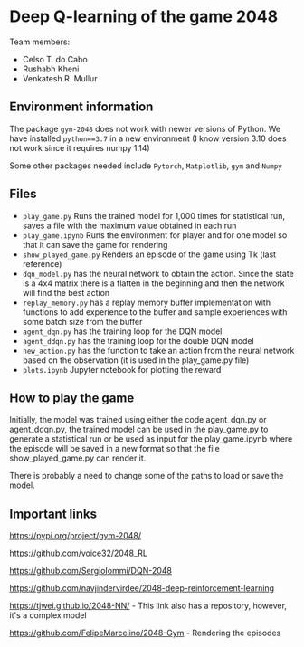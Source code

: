 # Deep Q-learning of the game 2048
Team members:
- Celso T. do Cabo
- Rushabh Kheni
- Venkatesh R. Mullur

## Environment information

The package `gym-2048` does not work with newer versions of Python. We have installed `python==3.7` in a new environment (I know version 3.10 does not work since it requires numpy 1.14)

Some other packages needed include `Pytorch`, `Matplotlib`, `gym` and `Numpy`

## Files

- `play_game.py` Runs the trained model for 1,000 times for statistical run, saves a file with the maximum value obtained in each run
- `play_game.ipynb` Runs the environment for player and for one model so that it can save the game for rendering
- `show_played_game.py` Renders an episode of the game using Tk (last reference)
- `dqn_model.py` has the neural network to obtain the action. Since the state is a 4x4 matrix there is a flatten in the beginning and then the network will find the best action
- `replay_memory.py` has a replay memory buffer implementation with functions to add experience to the buffer and sample experiences with some batch size from the buffer
- `agent_dqn.py` has the training loop for the DQN model
- `agent_ddqn.py` has the training loop for the double DQN model 
- `new_action.py` has the function to take an action from the neural network based on the observation (it is used in the play_game.py file)
- `plots.ipynb` Jupyter notebook for plotting the reward


## How to play the game

Initially, the model was trained using either the code agent_dqn.py or agent_ddqn.py, the trained model can be used in the play_game.py to generate a statistical run or be used as input for the play_game.ipynb where the episode will be saved in a new format so that the file show_played_game.py can render it. 

There is probably a need to change some of the paths to load or save the model. 

## Important links

https://pypi.org/project/gym-2048/

https://github.com/voice32/2048_RL

https://github.com/SergioIommi/DQN-2048

https://github.com/navjindervirdee/2048-deep-reinforcement-learning

https://tjwei.github.io/2048-NN/ - This link also has a repository, however, it's a complex model

https://github.com/FelipeMarcelino/2048-Gym - Rendering the episodes
